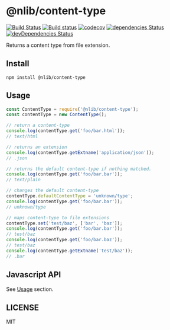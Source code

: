 # @nlib/content-type

[![Build Status](https://travis-ci.org/nlibjs/content-type.svg?branch=master)](https://travis-ci.org/nlibjs/content-type)
[![Build status](https://ci.appveyor.com/api/projects/status/6p7hcyrfn69dqv3m/branch/master?svg=true)](https://ci.appveyor.com/project/kei-ito/content-type/branch/master)
[![codecov](https://codecov.io/gh/nlibjs/content-type/branch/master/graph/badge.svg)](https://codecov.io/gh/nlibjs/content-type)
[![dependencies Status](https://david-dm.org/nlibjs/content-type/status.svg)](https://david-dm.org/nlibjs/content-type)
[![devDependencies Status](https://david-dm.org/nlibjs/content-type/dev-status.svg)](https://david-dm.org/nlibjs/content-type?type=dev)

Returns a content type from file extension.

## Install

```
npm install @nlib/content-type
```

## Usage

```javascript
const ContentType = require('@nlib/content-type');
const contentType = new ContentType();

// return a content-type
console.log(contentType.get('foo/bar.html'));
// text/html

// returns an extension
console.log(contentType.getExtname('application/json'));
// .json

// returns the default content-type if nothing matched.
console.log(contentType.get('foo/bar.bar'));
// text/plain

// changes the default content-type
contentType.defaultContentType = 'unknown/type';
console.log(contentType.get('foo/bar.bar'));
// unknown/type

// maps content-type to file extensions
contentType.set('test/baz', ['bar', 'baz']);
console.log(contentType.get('foo/bar.bar'));
// test/baz
console.log(contentType.get('foo/bar.baz'));
// test/baz
console.log(contentType.getExtname('test/baz'));
// .bar
```

## Javascript API

See [Usage](#usage) section.

## LICENSE

MIT
